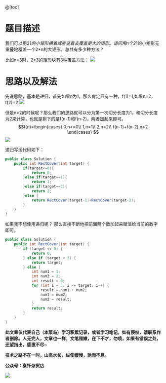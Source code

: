 @[toc]
# 题目描述
我们可以用2*1的小矩形横着或者竖着去覆盖更大的矩形。请问用n个2*1的小矩形无重叠地覆盖一个2*n的大矩形，总共有多少种方法？

比如n=3时，2*3的矩形块有3种覆盖方法：
![](https://imgconvert.csdnimg.cn/aHR0cHM6Ly9tYXJrZG93bnBpY3R1cmUub3NzLWNuLXFpbmdkYW8uYWxpeXVuY3MuY29tLzIwMjAwNzExMTYwMjU1LnBuZw?x-oss-process=image/format,png)

# 思路以及解法

先说思路，基本是递归，首先如果n为1，那么肯定只有一种，f(1)=1,如果n=2，f(2)=2
![](https://imgconvert.csdnimg.cn/aHR0cHM6Ly9tYXJrZG93bnBpY3R1cmUub3NzLWNuLXFpbmdkYW8uYWxpeXVuY3MuY29tLzIwMjAwNzExMTYyMDUyLnBuZw?x-oss-process=image/format,png)

但是n>2的时候呢？那么我们的思路就可以分为第一次切分长度为1，和切分长度为2来计算，也就是剩下的是f(n-1)和f(n-2)，两者加起来即可。
$$f(n)=\begin{cases}
0,n<=0\\
1,n=1\\
2,n=2\\
f(n-1)+f(n-2),n>2
\end{cases}
$$
![](https://imgconvert.csdnimg.cn/aHR0cHM6Ly9tYXJrZG93bnBpY3R1cmUub3NzLWNuLXFpbmdkYW8uYWxpeXVuY3MuY29tLzIwMjAwNzExMTYyNDI5LnBuZw?x-oss-process=image/format,png)

递归写法代码如下：
```java
public class Solution {
    public int RectCover(int target) {
        if(target<=0){
            return 0;
        }else if(target==1){
            return 1;
        }else if(target==2){
            return 2;
        }else {
            return RectCover(target-1)+RectCover(target-2);
        }
    }
}
```
如果我不想使用递归呢？
那么直接不断地把前面两个数加起来赋值给当前的数字即可。
```java
public class Solution {
    public int RectCover(int target) {
        if (target <= 0) {
            return 0;
        } else if (target < 3) {
            return target;
        } else {
            int num1 = 1;
            int num2 = 2;
            int result = 0;
            for (int i = 3; i <= target; i++) {
                result = num1 + num2;
                num1 = num2;
                num2 = result;
            }
            return result;
        }
    }
}
```

**此文章仅代表自己（本菜鸟）学习积累记录，或者学习笔记，如有侵权，请联系作者删除。人无完人，文章也一样，文笔稚嫩，在下不才，勿喷，如果有错误之处，还望指出，感激不尽~**

**技术之路不在一时，山高水长，纵使缓慢，驰而不息。**

**公众号：秦怀杂货店**

![](https://img-blog.csdnimg.cn/img_convert/7d98fb66172951a2f1266498e004e830.png)



